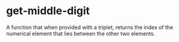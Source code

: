 # get-middle-digit
A function that when provided with a triplet, returns the index of the numerical element that lies between the other two elements.
